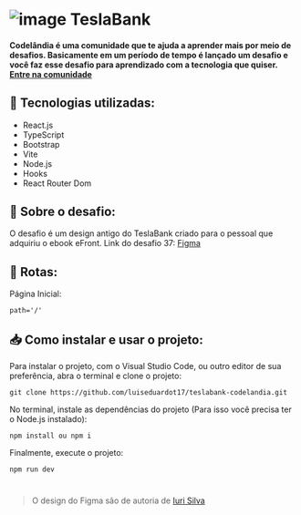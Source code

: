 # ![image](https://github.com/luiseduardot17/teslabank-codelandia/assets/102761201/f5bb2d1e-0dae-4f05-822e-55006255ca23) TeslaBank

#### Codelândia é uma comunidade que te ajuda a aprender mais por meio de desafios. Basicamente em um período de tempo é lançado um desafio e você faz esse desafio para aprendizado com a tecnologia que quiser. <a href="https://discord.com/invite/QevDJqCzaY" target="_blank">Entre na comunidade</a>

## 🧩 Tecnologias utilizadas:

- React.js
- TypeScript
- Bootstrap
- Vite
- Node.js
- Hooks
- React Router Dom

## 📝 Sobre o desafio:
O desafio é um design antigo do TeslaBank criado para o pessoal que adquiriu o ebook eFront. Link do desafio 37: <a href="https://www.figma.com/file/Yb9IBH56g7T1hdIyZ3BMNO/Desafios---Codel%C3%A2ndia?node-id=191725%3A3600&t=lydjpaBPzSr0y1h3-1" target="_blank">Figma</a>


## 🚏 Rotas:
Página Inicial:
``` 
path='/'
``` 

## 📥 Como instalar e usar o projeto:
Para instalar o projeto, com o Visual Studio Code, ou outro editor de sua preferência,
abra o terminal e clone o projeto:
``` 
git clone https://github.com/luiseduardot17/teslabank-codelandia.git
```
No terminal, instale as dependências do projeto (Para isso você precisa ter o Node.js instalado):
```
npm install ou npm i
```
Finalmente, execute o projeto:
```
npm run dev
```
#

>  O design do Figma são de autoria de <a href="https://iuricode.com/" target="_blank">Iuri Silva</a>